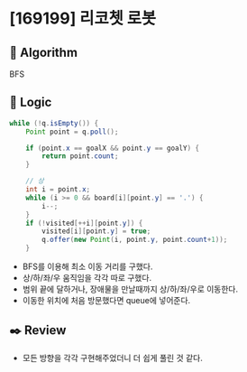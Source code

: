 # [169199] 리코쳇 로봇

## :pushpin: **Algorithm**

BFS

## :round_pushpin: **Logic**

```java
while (!q.isEmpty()) {
    Point point = q.poll();

    if (point.x == goalX && point.y == goalY) {
        return point.count;
    }

    // 상
    int i = point.x;
    while (i >= 0 && board[i][point.y] == '.') {
        i--;
    }
    if (!visited[++i][point.y]) {
        visited[i][point.y] = true;
        q.offer(new Point(i, point.y, point.count+1));
    }
```

- BFS를 이용해 최소 이동 거리를 구했다.
- 상/하/좌/우 움직임을 각각 따로 구했다.
- 범위 끝에 달하거나, 장애물을 만날때까지 상/하/좌/우로 이동한다.
- 이동한 위치에 처음 방문했다면 queue에 넣어준다.

## :black_nib: **Review**

- 모든 방향을 각각 구현해주었더니 더 쉽게 풀린 것 같다.
